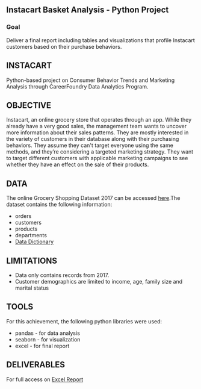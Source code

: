 ## Instacart Basket Analysis - Python Project 


### Goal
Deliver a final report including tables and visualizations that profile Instacart customers based on their purchase behaviors.

## INSTACART
Python-based project on Consumer Behavior Trends and Marketing Analysis through CareerFoundry Data Analytics Program.

## OBJECTIVE 
Instacart, an online grocery store that operates through an app. While they already have a very good sales, the management team wants to uncover more information about their sales patterns. They are mostly interested in the variety of customers in their database along with their purchasing behaviors. They assume they can't target everyone using the same methods, and they’re considering a targeted marketing strategy. They want to target different customers with applicable marketing campaigns to see whether they have an effect on the sale of their products. 

## DATA
The online Grocery Shopping Dataset 2017 can be accessed [here](https://gist.github.com/jeremystan/c3b39d947d9b88b3ccff3147dbcf6c6b).The dataset contains the following information: 
 * orders
 * customers
 * products
 * departments
 * [Data Dictionary](https://github.com/Gpk-z/gkzildar.github.io/tree/main/Projects/Instacart_Basket/data_description.md)

## LIMITATIONS
* Data only contains records from 2017.
* Customer demographics are limited to income, age, family size and marital status

## TOOLS
For this achievement, the following python libraries were used:
  * pandas - for data analysis
  * seaborn - for visualization
  * excel - for final report
 
 ## DELIVERABLES
  For full access on [Excel Report](https://github.com/Gpk-z/gkzildar.github.io/tree/main/Projects/Instacart_Basket/Final_Report.XLS)

